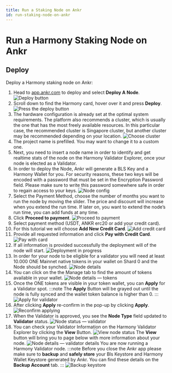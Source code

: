 ```yaml
---
title: Run a Staking Node on Ankr
id: run-staking-node-on-ankr
---
```


# Run a Harmony Staking Node on Ankr

## Deploy

Deploy a Harmony staking node on Ankr:

1. Head to [app.ankr.com](https://app.ankr.com/) to deploy and select **Deploy A Node**.
    ![Deploy button](../../../../static/img/nodes/harmony-deploy-node.png)
2. Scroll down to find the Harmony card, hover over it and press **Deploy**.
    ![Press the deploy button](../../../../static/img/nodes/harmony-press-deploy.png)
3. The hardware configuration is already set at the optimal system requirements. The platform also recommends a cluster, which is usually the one that has the most freely available resources. In this particular case, the recommended cluster is Singapore cluster, but another cluster may be recommended depending on your location.
     ![Choose cluster](../../../../static/img/nodes/harmony-choose-cluster.png)
4. The project name is prefilled. You may want to change it to a custom one.
5. Next, you need to insert a node name in order to identify and get realtime stats of the node on the Harmony Validator Explorer, once your node is elected as a Validator.
6. In order to deploy the Node, Ankr will generate a BLS Key and a Harmony Wallet for you. For security reasons, these two keys will be encoded with a password that must be set in the Encryption Password field. Please make sure to write this password somewhere safe in order to regain access to your keys.
    ![Node config](../../../../static/img/nodes/harmony-node-config.png)
7. Select the Payment Method, choose the number of months you want to run the node by moving the slider. The price and discount will increase when you extend the run time. If later on, you want to extend the node’s run time, you can add funds at any time.
8. Click **Proceed to payment**.
    ![Proceed to payment](../../../../static/img/nodes/harmony-proceed-to-payment.png)
9. Select payment method (USDT, ANKR erc20 or add your credit card).
10. For this tutorial we will choose **Add New Credit Card**.
    ![Add credit card](../../../../static/img/nodes/add-card.png)
11. Provide all requested information and click **Pay with Credit Card**.
    ![Pay with card](../../../../static/img/nodes/pay-with-card.png)
12. If all information is provided successfully the deployment will of the node will start.
    ![Deployment in progress](../../../../static/img/nodes/harmony-deployment-in-progress.png)
13. In order for your node to be eligible for a validator you will need at least 10.000 ONE Mainnet native tokens in your wallet on Shard 0 and the Node should be synched.
    ![Node details](../../../../static/img/nodes/harmony-node-details.png)
14. You can click on the the Manage tab to find the amount of tokens available in your wallet.
    ![Node details — tokens](../../../../static/img/nodes/harmony-node-details-tokens.png)
15. Once the ONE tokens are visible in your token wallet, you can **Apply** for a Validator spot.
    :::note
    The **Apply** Button will be grayed out until the node is fully synced and the wallet token balance is higher than 0.
    :::
    ![Apply for validator](../../../../static/img/nodes/harmony-node-apply-button.png)
16. After clicking **Apply** re-confirm in the pop-up by clicking **Apply**.
    ![Reconfirm applying](../../../../static/img/nodes/harmony-node-reconfirm-apply.png)
17. When the Validator is approved, you see the **Node Type** field updated to **Validator** status.
    ![Node status — validator](../../../../static/img/nodes/harmony-node-status.png)
18. You can check your Validator Information on the Harmony Validator Explorer by clicking the **View** Button.
    ![View node status](../../../../static/img/nodes/harmony-node-view.png)
    The **View** button will bring you to page below with more information about your node.
    ![Node details — validator details](../../../../static/img/nodes/harmony-node-validator-info.png)
    You are now running a Harmony Validator node.
    :::note
    Before you close the Ankr app please make sure to **backup** and **safely store** your Bls Keystore and Harmony Wallet Keystore generated by Ankr. You can find these details on the **Backup Account** tab.
    :::
    ![Backup keystore](../../../../static/img/nodes/harmony-node-keystore.png)
